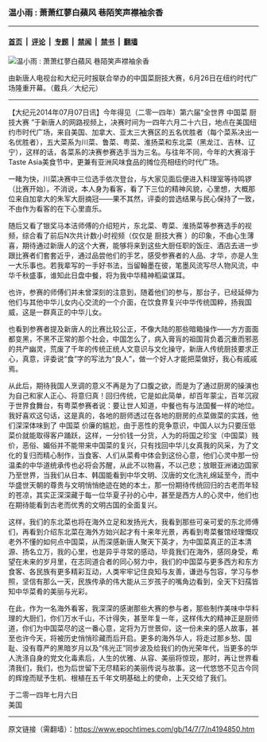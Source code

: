 ### 温小雨 : 萧萧红蓼白蘋风 巷陌笑声襟袖余香

---

#### [首页](../../../..?n4194850) &nbsp;|&nbsp; [评论](../../../../../epoch-comment?n4194850) &nbsp;|&nbsp; [专题](../../../../../epoch-special?n4194850) &nbsp;|&nbsp; [禁闻](../../../../../epoch-news?n4194850) &nbsp;|&nbsp; [禁书](../../../../../books?n4194850) &nbsp;|&nbsp; [翻墙](https://github.com/gfw-breaker/nogfw/blob/master/README.md?n4194850)


<div><img alt="温小雨 : 萧萧红蓼白蘋风 巷陌笑声襟袖余香" class="attachment-djy_600_400 size-djy_600_400 wp-post-image" src="https://i.epochtimes.com/assets/uploads/2014/07/1407070754392039-600x400.jpg"/>
<div class="caption">
 <p>
  由新唐人电视台和大纪元时报联合举办的中国菜厨技大赛，6月26日在纽约时代广场隆重开幕。（戴兵／大纪元）
 </p>
</div></div><hr/><div class="post_content" id="artbody" itemprop="articleBody">
 <!-- article content begin -->
 <p>
  【大纪元2014年07月07日讯】今年得见（二零一四年）第六届“全世界
  <ok href="https://www.epochtimes.com/gb/tag/%E4%B8%AD%E5%9B%BD%E8%8F%9C.html">
   中国菜
  </ok>
  <ok href="https://www.epochtimes.com/gb/tag/%E5%8E%A8%E6%8A%80%E5%A4%A7%E8%B5%9B.html">
   厨技大赛
  </ok>
  ”于新唐人的网路视频上，决赛时间为一四年六月二十六日，地点在美国纽约市时代广场，来自美国、加拿大、亚太三大赛区的五名优胜者（每个菜系决出一名优胜者），五大菜系为川菜、鲁菜、粤菜、淮扬菜和东北菜（黑龙江、吉林、辽宁），这样的话，各菜系的决赛参赛选手当为三名。与往年不同，今年的大赛溶于Taste Asia美食节中，更兼有亚洲风味食品的摊位亮相纽约时代广场。
 </p>
 <p>
  一睹为快，川菜决赛中三位选手依次登台，与大家见面后便进入料理室等待鸣锣（比赛开始）。不消说，本人身为看客，看了下三位的精神风貌，心里想，大概那位来自加拿大的朱军大厨摘冠——果不其然，评委的尝选结果与民心保持了一致，不由作为看客的在下心里直乐。
 </p>
 <p>
  随后又看了银奖马本洁师傅的介绍短片，东北菜、粤菜、淮扬菜等参赛选手的视频，综合看了前后N次共计数小时视频（仅仅是
  <ok href="https://www.epochtimes.com/gb/tag/%E5%8E%A8%E6%8A%80%E5%A4%A7%E8%B5%9B.html">
   厨技大赛
  </ok>
  ）的印象，不由心生薄喜，期待通过新唐人的这个大赛，能够将来到这些大厨任职的饭庄、酒店去进一步跟比赛者们套套近乎，通过品尝他们的手艺，感受参赛者的人品、才华，亦是人生一大乐事也。若我辈写的一手好书法，当留翰墨在彼，笔墨风流写尽人物风流，中华千秋盛事，谁知此日盘中餐，将为我中华精神稻粱谋耳。
 </p>
 <p>
  也许，参赛的师傅们并未曾深刻的注意到，随着他们的参与，那台子，已经延伸为他们与其他中华儿女内心交流的一个介面，在饮食界复兴中华传统国粹，扬我国威，这是一群真正的中华儿女。
 </p>
 <p>
  也看到参赛者提及新唐人的比赛比较公正，不像大陆的那些暗箱操作——方方面面都变黑，不黑不正常的那个社会，中国怎么了，病入膏肓的祖国背负着沉重而邪恶的共产幽灵，荒废了千年的传统正统人文意识与文化操守，新唐人传统厨技要求正心，真意，评委说“食”字的写法为“良人”，做一个好人才能把菜做好，我心有戚戚焉。
 </p>
 <p>
  从此后，期待我国人烹调的意义不再是为了口腹之欲，而是为了通过厨房的操演也为自己和家人正心、将意归真！回归传统，它是如此简单，却百年蒙尘，百年沉寂于世界食舞台，有粤菜参赛者说：要让世人知道，中餐也有与法国餐一样的地位。我好喜欢这句话，这是真的，各地的厨师透过在各地的厨房的点菜做菜的实践，他们深深体味到了
  <ok href="https://www.epochtimes.com/gb/tag/%E4%B8%AD%E5%9B%BD%E8%8F%9C.html">
   中国菜
  </ok>
  价廉的尴尬，由于恶性的竞争意识，中国人以为只要压低菜价就能取得客户踊跃，这样，一分价钱一分货，人为的将国之珍宝（中国菜）贱价，恶俗、媚俗并不能带来中国菜的复兴，只有找回中华儿女真我的风采，为了文化的复归而精心制作，当食客、人们从菜肴中体会到这份心意，他们心灵中那一份温柔的中华道统承传也必将会苏醒，从此不以物喜，不以己悲；放眼亚洲诸边国家乃至世界，当我们从日本、韩国能看到中华文明、汉唐的文化洗礼绵延至今，而中华盛世天朝的尊贵与文明悄悄绝迹在她的本土，那一份期待传统回归的古老而年轻的苍凉，其实正深深藏于每一位华夏子孙的心中，甚至是西方人的心灵中，他们也在期待能看到古老而优秀的文明古国的全面复兴。
 </p>
 <p>
  这样，我们的东北菜也将在海外立足和发扬光大，我看到那些可亲可爱的东北师傅们，再看到介绍东北菜在海外方始兴起才有十来年光景，再看到粤菜餐馆经理慨叹老外不懂的如何点中国菜，从而深感新唐人聚天下英才，为中国菜真正的正本清源、扬名立万，我的心里，也是异乎寻常的感动，毕竟我们在海外，感同身受，希望在未来的岁月里，在志同道合者的同心努力中，我们的中国菜与更多西方和东方食客、各民族有更多精彩互动，人类牢牢记住良知与友善，谦逊与包容，学习与参照，坚信有那么一天，民族传承的伟大能从三岁孩子的嘴角边看到，全天下妇孺皆知中华菜肴的美丽与光彩。
 </p>
 <p>
  在此，作为一名海外看客，我深深的感谢那些大赛的参与者，那些制作美味中华料理的大厨们，你们万水千山，不计得失，甚至年复一年，这样伟大的精神正是厨师道，你们为中国菜尽的这一番心意，定将为万世景仰，这一份未来的感人故事，甚至也许今天，将被历史悄悄珍藏而后开启。更多的海外华人，将走过那乡愁、国耻、没有尊严的黑暗岁月以及“伟光正”同步波及给我们的伪光荣年代，当更多的华人洗涤自身的党文化毒素后，人生的优雅、从容、美丽将惊现，那时，再让世界看清我们，我们，也为后世留下无尽精彩的美丽传说与故事。这一代悠悠不见古今同的辉煌而赋予生机、根植在五千年文明基础上的使命，上天交给了我们。
 </p>
 <p>
  于二零一四年七月六日
  <br/>
  美国
 </p>
 <!-- article content end -->
 <div id="below_article_ad">
 </div>
</div>


---

原文链接（需翻墙）：https://www.epochtimes.com/gb/14/7/7/n4194850.htm